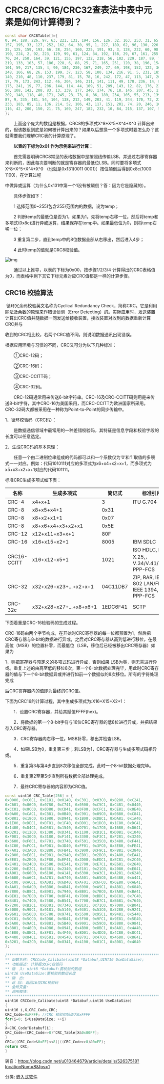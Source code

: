 # CRC8/CRC16/CRC32查表法中表中元素是如何计算得到？

``` cpp
const char CRC8Table[]={
0, 94, 188, 226, 97, 63, 221, 131, 194, 156, 126, 32, 163, 253, 31, 65,
157, 195, 33, 127, 252, 162, 64, 30, 95, 1, 227, 189, 62, 96, 130, 220,
35, 125, 159, 193, 66, 28, 254, 160, 225, 191, 93, 3, 128, 222, 60, 98,
190, 224, 2, 92, 223, 129, 99, 61, 124, 34, 192, 158, 29, 67, 161, 255,
70, 24, 250, 164, 39, 121, 155, 197, 132, 218, 56, 102, 229, 187, 89, 7,
219, 133, 103, 57, 186, 228, 6, 88, 25, 71, 165, 251, 120, 38, 196, 154,
101, 59, 217, 135, 4, 90, 184, 230, 167, 249, 27, 69, 198, 152, 122, 36,
248, 166, 68, 26, 153, 199, 37, 123, 58, 100, 134, 216, 91, 5, 231, 185,
140, 210, 48, 110, 237, 179, 81, 15, 78, 16, 242, 172, 47, 113, 147, 205,
17, 79, 173, 243, 112, 46, 204, 146, 211, 141, 111, 49, 178, 236, 14, 80,
175, 241, 19, 77, 206, 144, 114, 44, 109, 51, 209, 143, 12, 82, 176, 238,
50, 108, 142, 208, 83, 13, 239, 177, 240, 174, 76, 18, 145, 207, 45, 115,
202, 148, 118, 40, 171, 245, 23, 73, 8, 86, 180, 234, 105, 55, 213, 139,
87, 9, 235, 181, 54, 104, 138, 212, 149, 203, 41, 119, 244, 170, 72, 22,
233, 183, 85, 11, 136, 214, 52, 106, 43, 117, 151, 201, 74, 20, 246, 168,
116, 42, 200, 150, 21, 75, 169, 247, 182, 232, 10, 84, 215, 137, 107, 53
};
```



　　上面这个庞大的数组是根据，CRC8的多项式X^8+X^5+X^4+X^0 计算出来的，但该数组到底是如何被计算出来的？如果以后想换一个多项式时要怎么办？这就需要我们理解CRC表的计算原理了。

　　**以表的下标为0x01 作为示例来进行计算：**

　　首先需要明确CRC8常见的表格数据中是按照线传输LSB，并通过右移寄存器来判断的，因此每次要判断的就是寄存器的最低位LSB。同时要将多项式X^8+X^5+X^4+X^0 （也就是0x131(0011 0001)）按位颠倒后得到0x8c(1000 1100)，在计算过程

中做异或运算（为什么0x131中第一个1没有被颠倒？答：因为它是隐藏的）。

　　具体步骤如下：

　　1 选择范围0~255(包含255)范围内的数据，设为temp；

　　2 判断temp的最低位是否为1，如果为1，先将temp右移一位，然后将temp和多项式(0x8c)进行异或运算，结果保存在temp中。如果最低位为0，则将temp右移一位；

　　3 重复第二步，直到temp中的8位数据全部从右移出，然后进入4步；

　　4 此时temp的值就是CRC8校验值。

![img](https://img2020.cnblogs.com/blog/1704783/202008/1704783-20200812133936902-397419064.png)

　　通过以上推导，以表的下标为0x00，按步骤1/2/3/4 计算得出的CRC表格值为0，而表格中剩下其它下标元素对应CRC值都是一样的计算步骤。

## CRC16 校验算法

​    循环冗余码校验英文名称为Cyclical Redundancy Check，简称CRC。它是利用除法及余数的原理来作错误侦测（Error Detecting）的。实际应用时，发送装置计算出CRC值并随数据一同发送给接收装置，接收装置对收到的数据重新计算CRC并与

收到的CRC相比较，若两个CRC值不同，则说明数据通讯出现错误。

根据应用环境与习惯的不同，CRC又可分为以下几种标准：

　　①CRC-12码；

　　②CRC-16码；

　　③CRC-CCITT码；

　　④CRC-32码。

　　CRC-12码通常用来传送6-bit字符串。CRC-16及CRC-CCITT码则用是来传送8-bit字符，其中CRC-16为美国采用，而CRC-CCITT为欧洲国家所采用。CRC-32码大都被采用在一种称为Point-to-Point的同步传输中。

1、循环校验码（CRC码）：

　　是数据通信领域中最常用的一种差错校验码，其特征是信息字段和校验字段的长度可以任意选定。

2、生成CRC码的基本原理：

　　任意一个由二进制位串组成的代码都可以和一个系数仅为‘0’和‘1’取值的多项式一一对应。例如：代码1010111对应的多项式为x6+x4+x2+x+1，而多项式为x5+x3+x2+x+1对应的代码101111。

标准CRC生成多项式如下表：

| 名称        | 生成多项式              | 简记式   | 标准引用                                        |
| ----------- | ----------------------- | -------- | ----------------------------------------------- |
| CRC-4       | x4+x+1                  | 3        | ITU G.704                                       |
| CRC-8       | x8+x5+x4+1              | 0x31     |                                                 |
| CRC-8       | x8+x2+x1+1              | 0x07     |                                                 |
| CRC-8       | x8+x6+x4+x3+x2+x1       | 0x5E     |                                                 |
| CRC-12      | x12+x11+x3+x+1          | 80F      |                                                 |
| CRC-16      | x16+x15+x2+1            | 8005     | IBM SDLC                                        |
| CRC16-CCITT | x16+x12+x5+1            | 1021     | ISO HDLC, ITU X.25,，V.34/V.41/V.42, PPP-FCS    |
| CRC-32      | x32+x26+x23+...+x2+x+1  | 04C11DB7 | ZIP, RAR, IEEE 802 LAN/FDDI, IEEE 1394, PPP-FCS |
| CRC-32c     | x32+x28+x27+...+x8+x6+1 | 1EDC6F41 | SCTP                                            |

下面着重是CRC-16检验码的生成过程。

​    CRC-16码由两个字节构成，在开始时CRC寄存器的每一位都预置为1，然后把CRC寄存器与8-bit的数据进行异或，之后对CRC寄存器从高到低进行移位，在最高位（MSB）的位置补零，而最低位（LSB，移位后已经被移出CRC寄存器）如果为

1，则把寄存器与预定义的多项式码进行异或，否则如果 LSB为零，则无需进行异或。重复上述的由高至低的移位8次，第一个8-bit数据处理完毕，用此时CRC寄存器的值与下一个8-bit数据异或并进行如前一个数据似的8次移位。所有的字符处理完成

后CRC寄存器内的值即为最终的CRC值。

下面为CRC16的计算过程，其中生成多项式为:X16+X15+X2+1：

　　1．设置CRC寄存器，并给其赋值FFFF(hex)。

　　2．将数据的第一个8-bit字符与16位CRC寄存器的低8位进行异或，并把结果存入CRC寄存器。

　　3．CRC寄存器向右移一位，MSB补零，移出并检查LSB。

　　4．如果LSB为0，重复第三步；若LSB为1，CRC寄存器与生成多项式码相异或。

　　5．重复第3与第4步直到8次移位全部完成。此时一个8-bit数据处理完毕。

　　6．重复第2至第5步直到所有数据全部处理完成。

　　7．最终CRC寄存器的内容即为CRC值。

 

```cpp
const uint16 CRC_Table[256] = {
0x0000, 0xC0C1, 0xC181, 0x0140, 0xC301, 0x03C0, 0x0280, 0xC241,
0xC601, 0x06C0, 0x0780, 0xC741, 0x0500, 0xC5C1, 0xC481, 0x0440,
0xCC01, 0x0CC0, 0x0D80, 0xCD41, 0x0F00, 0xCFC1, 0xCE81, 0x0E40,
0x0A00, 0xCAC1, 0xCB81, 0x0B40, 0xC901, 0x09C0, 0x0880, 0xC841,
0xD801, 0x18C0, 0x1980, 0xD941, 0x1B00, 0xDBC1, 0xDA81, 0x1A40,
0x1E00, 0xDEC1, 0xDF81, 0x1F40, 0xDD01, 0x1DC0, 0x1C80, 0xDC41,
0x1400, 0xD4C1, 0xD581, 0x1540, 0xD701, 0x17C0, 0x1680, 0xD641,
0xD201, 0x12C0, 0x1380, 0xD341, 0x1100, 0xD1C1, 0xD081, 0x1040,
0xF001, 0x30C0, 0x3180, 0xF141, 0x3300, 0xF3C1, 0xF281, 0x3240,
0x3600, 0xF6C1, 0xF781, 0x3740, 0xF501, 0x35C0, 0x3480, 0xF441,
0x3C00, 0xFCC1, 0xFD81, 0x3D40, 0xFF01, 0x3FC0, 0x3E80, 0xFE41,
0xFA01, 0x3AC0, 0x3B80, 0xFB41, 0x3900, 0xF9C1, 0xF881, 0x3840,
0x2800, 0xE8C1, 0xE981, 0x2940, 0xEB01, 0x2BC0, 0x2A80, 0xEA41,
0xEE01, 0x2EC0, 0x2F80, 0xEF41, 0x2D00, 0xEDC1, 0xEC81, 0x2C40,
0xE401, 0x24C0, 0x2580, 0xE541, 0x2700, 0xE7C1, 0xE681, 0x2640,
0x2200, 0xE2C1, 0xE381, 0x2340, 0xE101, 0x21C0, 0x2080, 0xE041,
0xA001, 0x60C0, 0x6180, 0xA141, 0x6300, 0xA3C1, 0xA281, 0x6240,
0x6600, 0xA6C1, 0xA781, 0x6740, 0xA501, 0x65C0, 0x6480, 0xA441,
0x6C00, 0xACC1, 0xAD81, 0x6D40, 0xAF01, 0x6FC0, 0x6E80, 0xAE41,
0xAA01, 0x6AC0, 0x6B80, 0xAB41, 0x6900, 0xA9C1, 0xA881, 0x6840,
0x7800, 0xB8C1, 0xB981, 0x7940, 0xBB01, 0x7BC0, 0x7A80, 0xBA41,
0xBE01, 0x7EC0, 0x7F80, 0xBF41, 0x7D00, 0xBDC1, 0xBC81, 0x7C40,
0xB401, 0x74C0, 0x7580, 0xB541, 0x7700, 0xB7C1, 0xB681, 0x7640,
0x7200, 0xB2C1, 0xB381, 0x7340, 0xB101, 0x71C0, 0x7080, 0xB041,
0x5000, 0x90C1, 0x9181, 0x5140, 0x9301, 0x53C0, 0x5280, 0x9241,
0x9601, 0x56C0, 0x5780, 0x9741, 0x5500, 0x95C1, 0x9481, 0x5440,
0x9C01, 0x5CC0, 0x5D80, 0x9D41, 0x5F00, 0x9FC1, 0x9E81, 0x5E40,
0x5A00, 0x9AC1, 0x9B81, 0x5B40, 0x9901, 0x59C0, 0x5880, 0x9841,
0x8801, 0x48C0, 0x4980, 0x8941, 0x4B00, 0x8BC1, 0x8A81, 0x4A40,
0x4E00, 0x8EC1, 0x8F81, 0x4F40, 0x8D01, 0x4DC0, 0x4C80, 0x8C41,
0x4400, 0x84C1, 0x8581, 0x4540, 0x8701, 0x47C0, 0x4680, 0x8641,
0x8201, 0x42C0, 0x4380, 0x8341, 0x4100, 0x81C1, 0x8081, 0x4040
};

/********************************************************************************************************
** 函数名称: CRCCode_Calibate(uint8 *Databuf,UINT16 UseDataSize);
** 功能描述: 计算报文CRC校验码
** 输　入: uint8 *Databuf:要校验的数组
uint16 UseDataSize:要校验的数组长度
** 输　出:
** 返 回: 返回16位CRC校验码
** 全局变量:
** 调用模块:
*********************************************************************************************************/
uint16 CRCCode_Calibate(uint8 *Databuf,uint16 UseDataSize)
{
uint16 i,X,CRC_Code,CRC;
CRC_Code=0xFFFF; //CRC 校验初始值为0xFFFF
for(i=0; i<UseDataSize; ++i)
{
X=CRC_Code^Databuf[i];
CRC_Code=(CRC_Code>>8)^CRC_Table[X&0x00FF];
}
CRC=((CRC_Code&0xFF)<<8)|((CRC_Code>>8)&0xFF);
return CRC;
}
```



 

转自：https://blog.csdn.net/u010464679/article/details/52637518?locationNum=8&fps=1

分类: [嵌入式软件](https://www.cnblogs.com/muyi23333/category/1831348.html)